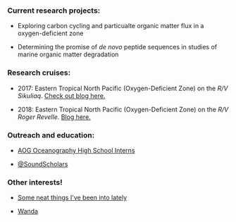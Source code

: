 ### Current research projects:

- Exploring carbon cycling and particualte organic matter flux in a oxygen-deficient zone

- Determining the promise of _de novo_ peptide sequences in studies of marine organic matter degradation

### Research cruises:

- 2017: Eastern Tropical North Pacific (Oxygen-Deficient Zone) on the _R/V Sikuliaq_. [Check out blog here.](https://hohohomz.wordpress.com/)

- 2018: Eastern Tropical North Pacific (Oxygen-Deficient Zone) on the _R/V Roger Revelle_. [Blog here.](https://springatsea2018.wordpress.com/)

### Outreach and education:

- [AOG Oceanography High School Interns](http://blogs.uw.edu/oceanhs/)

- [@SoundScholars](https://www.instagram.com/soundscholars/)

### Other interests!

- [Some neat things I've been into lately](https://github.com/MeganEDuffy/MeganEDuffy.github.io/blob/master/content/favorites.md)

- [Wanda](https://github.com/MeganEDuffy/MeganEDuffy.github.io/blob/master/images/IMG_1070.JPG)

